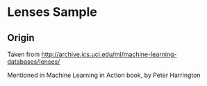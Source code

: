# Lenses Sample

## Origin

Taken from http://archive.ics.uci.edu/ml/machine-learning-databases/lenses/

Mentioned in Machine Learning in Action book, by Peter Harrington
